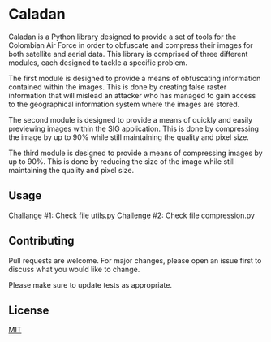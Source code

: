 # Caladan

Caladan is a Python library designed to provide a set of tools for the Colombian Air Force in order to obfuscate and compress their images for both satellite and aerial data. This library is comprised of three different modules, each designed to tackle a specific problem.

The first module is designed to provide a means of obfuscating information contained within the images. This is done by creating false raster information that will mislead an attacker who has managed to gain access to the geographical information system where the images are stored.

The second module is designed to provide a means of quickly and easily previewing images within the SIG application. This is done by compressing the image by up to 90% while still maintaining the quality and pixel size.

The third module is designed to provide a means of compressing images by up to 90%. This is done by reducing the size of the image while still maintaining the quality and pixel size.

## Usage

Challange #1: Check file utils.py
Challenge #2: Check file compression.py

## Contributing
Pull requests are welcome. For major changes, please open an issue first to discuss what you would like to change.

Please make sure to update tests as appropriate.

## License
[MIT](https://choosealicense.com/licenses/mit/)